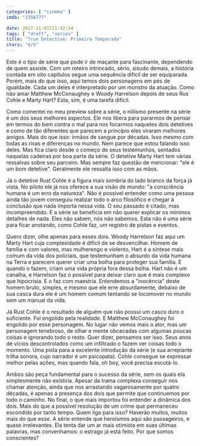 ```yaml
---
categories: [ "cinema" ]
imdb: "2356777"

date: 2017-11-01T21:42:54
tags: [ "draft", "series" ]
title: "True Detective: Primeira Temporada"
stars: "4/5"
---
```

Este é o tipo de série que pode ir de maçante para fascinante, dependendo de quem assiste. Com um roteiro intrincado, sério, sisudo demais, a história contada em oito capítulos segue uma sequência difícil de ser equiparada. Porém, mais do que isso, aqui temos dois personagens em pés de igualdade. Cada um deles é interpretado por um monstro da atuação. Como não amar Matthew McConaughey e Woody Harrelson depois de seus Rus Cohle e Marty Hart? Esta, sim, é uma tarefa difícil.

Como comentei no meu preview sobre a série, o niilismo presente na série é um dos seus melhores aspectos. Ele nos libera para pararmos de pensar em termos do bem contra o mal para nos focarmos naqueles dois detetives e como de tão diferentes que parecem a princípio eles viraram melhores amigos. Mais do que isso: irmãos de sangue por décadas. Isso mesmo com todas as rixas e diferenças no mundo. Nem parece que estou falando isso deles. Mas fica claro desde o começo de seus testemunhos, sentados naquelas cadeiras por boa parte da série. O detetive Marty Hart tem várias ressalvas sobre seu parceiro. Mas sempre faz questão de mencionar: "ele é um bom detetive". Geralmente ele ressalta isso com as mãos.

Já o detetive Rust Cohle é a figura mais sombria do lado branco da força já vista. No piloto ele já nos oferece a sua visão de mundo: "a consciência humana é um erro da natureza". Não é possível entender como uma pessoa ainda tão jovem conseguiu realizar todo o arco filosófico e chegar à conclusão que nada importa nessa vida. O seu passado é citado, mas incompreendido. E a série se beneficia em não querer explicar os mínimos detalhes de nada. Eles não sabem, nós não sabemos. Esta não é uma série para ficar anotando, como Cohle faz, um registro de pistas e eventos.

Quero dizer, olhe apenas para esses dois. Woody Harrelson faz aqui um Marty Hart cuja complexidade é difícil de se desvencilhar. Homem de família e com valores, mas mulherengo e violento, Hart é a síntese mais comum da vida dos policiais, que testemunham o absurdo da vida humana na Terra e parecem querer criar uma bolha para proteger sua família. E quando o fazem, criam uma vida própria fora dessa bolha. Hart não é um canalha, e Harrelson faz o possível para deixar claro que é mais complexo que hipocrisia. E o faz com maestria. Entendemos a "inocência" deste homem bruto, simples, e mesmo que ele erre absurdamente, debaixo de sua casca dura ele é um homem comum tentando se locomover no mundo sem um manual da vida.

Já Rust Cohle é o resultado de alguém que não possui um casco duro o suficiente. Foi engolido pela realidade. E Matthew McConaughey foi engolido por esse personagem. No lugar não vemos mais o ator, mas um personagem tenebroso, de olhar e mente obcecadas com algumas poucas coisas e ignorando todo o resto. Quer dizer, pensamos ser isso. Seus anos de vícios descontrolados como um infiltrado o fazem ver coisas todo o momento. Uma pista para a excelente introdução da série (e sua arrepiante trilha sonora, cujo narrador é um psicopata). Cohle consegue se expressar melhor pelas ações, mas quando fala, oh boy, você precisa escutá-lo.

Ambos são peça fundamental para o sucesso da série, sem os quais ela simplesmente não existiria. Apesar da trama complexa conseguir nos chamar atenção, ainda que nos arrastando vagarosamente por quatro décadas, é apenas a presença dos dois que permite que continuemos por todo o caminho. No final, o que mais importou foi entender a dinâmica dos dois. Mais do que a possível resolução de um crime que permaneceu escondido por tanto tempo. Quem liga para isso? Haverão muitos, muitos mais do que esse. A série entende que heroísmos aqui são passageiros, e quase irrelevantes. Ela tenta dar um ar mais otimista em suas últimas palavras, mas convenhamos: o estrago já está feito. Por que somos conscientes?
